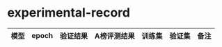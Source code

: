 # experimental-record
|模型|epoch|验证结果|A榜评测结果|训练集|验证集|备注|
|---|------|-------|----------|------|-----|----|
